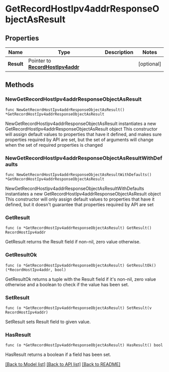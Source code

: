 # GetRecordHostIpv4addrResponseObjectAsResult

## Properties

Name | Type | Description | Notes
------------ | ------------- | ------------- | -------------
**Result** | Pointer to [**RecordHostIpv4addr**](RecordHostIpv4addr.md) |  | [optional] 

## Methods

### NewGetRecordHostIpv4addrResponseObjectAsResult

`func NewGetRecordHostIpv4addrResponseObjectAsResult() *GetRecordHostIpv4addrResponseObjectAsResult`

NewGetRecordHostIpv4addrResponseObjectAsResult instantiates a new GetRecordHostIpv4addrResponseObjectAsResult object
This constructor will assign default values to properties that have it defined,
and makes sure properties required by API are set, but the set of arguments
will change when the set of required properties is changed

### NewGetRecordHostIpv4addrResponseObjectAsResultWithDefaults

`func NewGetRecordHostIpv4addrResponseObjectAsResultWithDefaults() *GetRecordHostIpv4addrResponseObjectAsResult`

NewGetRecordHostIpv4addrResponseObjectAsResultWithDefaults instantiates a new GetRecordHostIpv4addrResponseObjectAsResult object
This constructor will only assign default values to properties that have it defined,
but it doesn't guarantee that properties required by API are set

### GetResult

`func (o *GetRecordHostIpv4addrResponseObjectAsResult) GetResult() RecordHostIpv4addr`

GetResult returns the Result field if non-nil, zero value otherwise.

### GetResultOk

`func (o *GetRecordHostIpv4addrResponseObjectAsResult) GetResultOk() (*RecordHostIpv4addr, bool)`

GetResultOk returns a tuple with the Result field if it's non-nil, zero value otherwise
and a boolean to check if the value has been set.

### SetResult

`func (o *GetRecordHostIpv4addrResponseObjectAsResult) SetResult(v RecordHostIpv4addr)`

SetResult sets Result field to given value.

### HasResult

`func (o *GetRecordHostIpv4addrResponseObjectAsResult) HasResult() bool`

HasResult returns a boolean if a field has been set.


[[Back to Model list]](../README.md#documentation-for-models) [[Back to API list]](../README.md#documentation-for-api-endpoints) [[Back to README]](../README.md)


